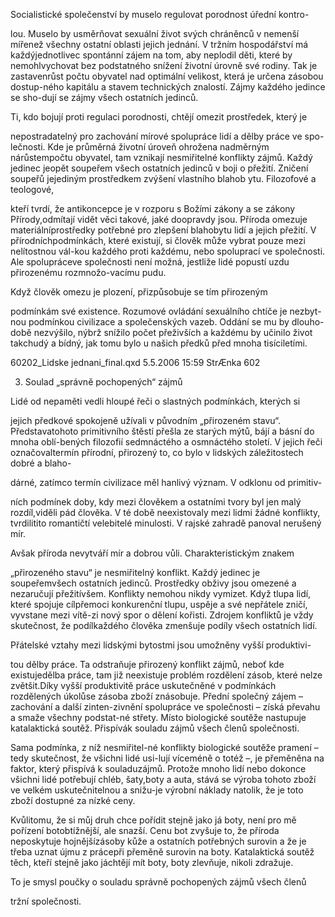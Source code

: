 
Socialistické společenství by muselo regulovat porodnost úřední kontro-

lou. Muselo by usměrňovat sexuální život svých chráněnců v nemenší mířenež všechny ostatní oblasti jejich jednání. V tržním hospodářství má každýjednotlivec spontánní zájem na tom, aby neplodil děti, které by nemohlvychovat bez podstatného snížení životní úrovně své rodiny. Tak je zastavenrůst počtu obyvatel nad optimální velikost, která je určena zásobou dostup-ného kapitálu a stavem technických znalostí. Zájmy každého jedince se sho-dují se zájmy všech ostatních jedinců.

Ti, kdo bojují proti regulaci porodnosti, chtějí omezit prostředek, který je

nepostradatelný pro zachování mírové spolupráce lidí a dělby práce ve spo-lečnosti. Kde je průměrná životní úroveň ohrožena nadměrným nárůstempočtu obyvatel, tam vznikají nesmiřitelné konflikty zájmů. Každý jedinec jeopět soupeřem všech ostatních jedinců v boji o přežití. Zničení soupeřů jejediným prostředkem zvýšení vlastního blahob ytu. Filozofové a teologové,

kteří tvrdí, že antikoncepce je v rozporu s Božími zákony a se zákony Přírody,odmítají vidět věci takové, jaké doopravdy jsou. Příroda omezuje materiálníprostředky potřebné pro zlepšení blahobytu lidí a jejich přežití. V přírodníchpodmínkách, které existují, si člověk může vybrat pouze mezi nelítostnou vál-kou každého proti každému, nebo spoluprací ve společnosti. Ale spolupráceve společnosti není možná, jestliže lidé popustí uzdu přirozenému rozmnožo-vacímu pudu.

Když člověk omezu je plození, přizpůsobuje se tím přirozeným

podmínkám své existence. Rozumové ovládání sexuálního chtíče je nezbyt-nou podmínkou civilizace a společenských vazeb. Oddání se mu by dlouho-době nezvýšilo, nýbrž snížilo počet přeživších a každému by učinilo život takchudý a bídný, jak tomu bylo u našich předků před mnoha tisíciletími.

60202_Lidske jednani_final.qxd 5.5.2006 15:59 StrÆnka 602

3. Soulad „správně pochopených“ zájmů

Lidé od nepaměti vedli hloupé řeči o slastných podmínkách, kterých si

jejich předkové spokojeně užívali v původním „přirozeném stavu“. Představatohoto primitivního štěstí přešla ze starých mýtů, bájí a básní do mnoha oblí-bených filozofií sedmnáctého a osmnáctého století. V jejich řeči označovaltermín přírodní, přirozený to, co bylo v lidských záležitostech dobré a blaho-

dárné, zatímco termín civilizace měl hanlivý význam. V odklonu od primitiv-

ních podmínek doby, kdy mezi člověkem a ostatními tvory byl jen malý rozdíl,viděli pád člověka. V té době neexistovaly mezi lidmi žádné konflikty, tvrdilitito romantičtí velebitelé minulosti. V rajské zahradě panoval nerušený mír.

Avšak příroda nevytváří mír a dobrou vůli. Charakteristickým znakem

„přirozeného stavu“ je nesmiřitelný konflikt. Každý jedinec je soupeřemvšech ostatních jedinců. Prostředky obživy jsou omezené a nezaručují přežitívšem. Konflikty nemohou nikdy vymizet. Když tlupa lidí, které spojuje cílpřemoci konkurenční tlupu, uspěje a své nepřátele zničí, vyvstane mezi vítě-zi nový spor o dělení kořisti. Zdrojem konfliktů je vždy skutečnost, že podílkaždého člověka zmenšuje podíly všech ostatních lidí.

Přátelské vztahy mezi lidskými bytostmi jsou umožněny vyšší produktivi-

tou dělby práce. Ta odstraňuje přirozený konflikt zájmů, neboť kde existujedělba práce, tam již neexistuje problém rozdělení zásob, které nelze zvětšit.Díky vyšší produktivitě práce uskutečněné v podmínkách rozdělených úkolůse zásoba zboží znásobuje. Přední společný zájem – zachování a další zinten-zivnění spolupráce ve společnosti – získá převahu a smaže všechny podstat-né střety. Místo biologické soutěže nastupuje katalaktická soutěž. Přispívák souladu zájmů všech členů společnosti.

Sama podmínka, z níž nesmiřitel-né konflikty biologické soutěže pramení – tedy skutečnost, že všichni lidé usi-lují víceméně o totéž –, je přeměněna na faktor, který přispívá k souladuzájmů. Protože mnoho lidí nebo dokonce všichni lidé potřebují chléb, šaty,boty a auta, stává se výroba tohoto zboží ve velkém uskutečnitelnou a snižu-je výrobní náklady natolik, že je toto zboží dostupné za nízké ceny.

Kvůlitomu, že si můj druh chce pořídit stejně jako já boty, není pro mě pořízení botobtížnější, ale snazší. Cenu bot zvyšuje to, že příroda neposkytuje hojnějšízásoby kůže a ostatních potřebných surovin a že je třeba uznat újmu z prácepři přeměně surovin na boty. Katalaktická soutěž těch, kteří stejně jako jáchtějí mít boty, boty zlevňuje, nikoli zdražuje.

To je smysl poučky o souladu správně pochopených zájmů všech členů

tržní společnosti.
